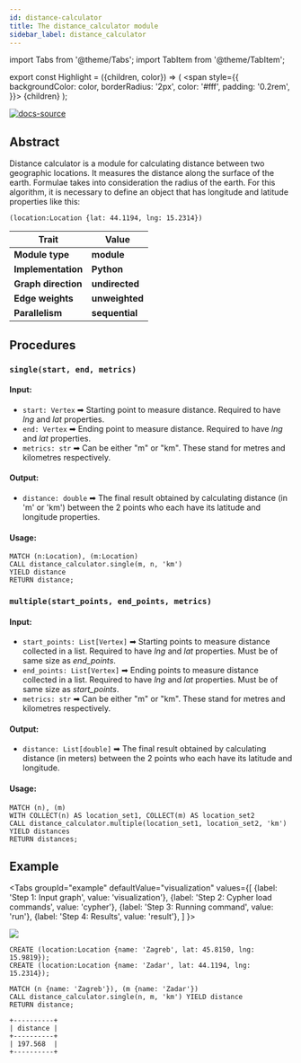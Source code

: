 ```yaml
---
id: distance-calculator
title: The distance_calculator module
sidebar_label: distance_calculator
---
```


import Tabs from '@theme/Tabs'; 
import TabItem from '@theme/TabItem';

export const Highlight = ({children, color}) => (
  <span
    style={{
      backgroundColor: color,
      borderRadius: '2px',
      color: '#fff',
      padding: '0.2rem',
    }}>
    {children}
  </span>
);

[![docs-source](https://img.shields.io/badge/source-distance_calculator-FB6E00?logo=github&style=for-the-badge)](https://github.com/memgraph/mage/blob/main/python/distance_calculator.py)


## Abstract

Distance calculator is a module for calculating distance between two geographic locations. It measures the distance along the surface of the earth. Formulae takes into consideration the radius of the earth. For this algorithm, it is necessary to define an object that has longitude and latitude properties like this:

```cypher
(location:Location {lat: 44.1194, lng: 15.2314})
```

| Trait               | Value                                                 |
| ------------------- | ----------------------------------------------------- |
| **Module type**     | <Highlight color="#FB6E00">**module**</Highlight>     |
| **Implementation**  | <Highlight color="#FB6E00">**Python**</Highlight>     |
| **Graph direction** | <Highlight color="#FB6E00">**undirected**</Highlight> |
| **Edge weights**    | <Highlight color="#FB6E00">**unweighted**</Highlight> |
| **Parallelism**     | <Highlight color="#FB6E00">**sequential**</Highlight> |

## Procedures

### `single(start, end, metrics)`

#### Input:

* `start: Vertex` ➡ Starting point to measure distance. Required to have *lng* and *lat* properties.
* `end: Vertex` ➡ Ending point to measure distance. Required to have *lng* and *lat* properties.
* `metrics: str` ➡ Can be either "m" or "km". These stand for metres and kilometres respectively.

#### Output:

* `distance: double` ➡ The final result obtained by calculating distance (in 'm' or 'km') between the 2 points who each have its latitude and longitude properties.

#### Usage:
```cypher
MATCH (n:Location), (m:Location)
CALL distance_calculator.single(m, n, 'km') 
YIELD distance
RETURN distance;
```

### `multiple(start_points, end_points, metrics)`

#### Input:

* `start_points: List[Vertex]` ➡ Starting points to measure distance collected in a list. Required to have *lng* and *lat* properties. Must be of same size as *end_points*.
* `end_points: List[Vertex]` ➡ Ending points to measure distance collected in a list. Required to have *lng* and *lat* properties. Must be of same size as *start_points*.
* `metrics: str` ➡ Can be either "m" or "km". These stand for metres and kilometres respectively.

#### Output:

* `distance: List[double]` ➡ The final result obtained by calculating distance (in meters) between the 2 points who each have its latitude and longitude.

#### Usage:
```cypher
MATCH (n), (m)
WITH COLLECT(n) AS location_set1, COLLECT(m) AS location_set2
CALL distance_calculator.multiple(location_set1, location_set2, 'km') YIELD distances
RETURN distances;
```

## Example

<Tabs
  groupId="example"
  defaultValue="visualization"
  values={[
    {label: 'Step 1: Input graph', value: 'visualization'},
    {label: 'Step 2: Cypher load commands', value: 'cypher'},
    {label: 'Step 3: Running command', value: 'run'},
    {label: 'Step 4: Results', value: 'result'},
  ]
}>
  <TabItem value="visualization">

  <img src="https://i.imgur.com/WHLTown.png"/>

  </TabItem>


  <TabItem value="cypher">

```cypher
CREATE (location:Location {name: 'Zagreb', lat: 45.8150, lng: 15.9819});
CREATE (location:Location {name: 'Zadar', lat: 44.1194, lng: 15.2314});
```

  </TabItem>

  <TabItem value="run">

```cypher
MATCH (n {name: 'Zagreb'}), (m {name: 'Zadar'})
CALL distance_calculator.single(n, m, 'km') YIELD distance
RETURN distance;
```

  </TabItem>


  <TabItem value="result">

```plaintext
+----------+
| distance |
+----------+
| 197.568  |
+----------+
```

  </TabItem>

</Tabs>